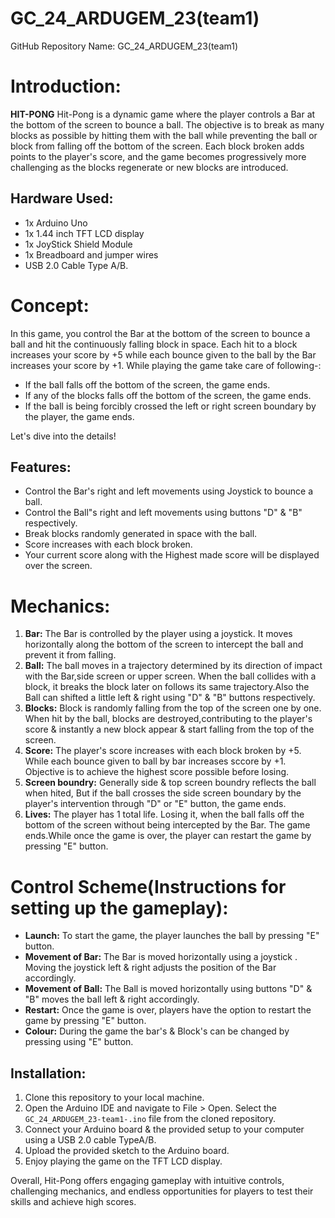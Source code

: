 # GC_24_ARDUGEM_23(team1)
GitHub Repository Name: GC_24_ARDUGEM_23(team1)


# Introduction:
**HIT-PONG**
Hit-Pong is a dynamic game where the player controls a Bar at the bottom of the screen to bounce a ball. The objective is to break as many blocks as possible by hitting them with the ball while preventing the ball or block from falling off the bottom of the screen. Each block broken adds points to the player's score, and the game becomes progressively more challenging as the blocks regenerate or new blocks are introduced.


## Hardware Used:
- 1x Arduino Uno
- 1x 1.44 inch TFT LCD display
- 1x JoyStick Shield Module
- 1x Breadboard and jumper wires
- USB 2.0 Cable Type A/B.


# Concept:
 In this game, you control the Bar at the bottom of the screen to bounce a ball and hit the continuously falling block in space. Each hit to a block increases your score by +5 while each bounce given to the ball by the Bar increases your score by +1. While playing the game take care of following-:
- If the ball falls off the bottom of the screen, the game ends.
- If any of the blocks falls off the bottom of the screen, the game ends.
- If the ball is being forcibly crossed the left or right screen boundary by the player, the game ends.
  
Let's dive into the details!


## Features:
- Control the Bar's right and left movements using Joystick to bounce a ball.
- Control the Ball"s right and left movements using buttons "D" & "B" respectively.
- Break blocks randomly generated in space with the ball.
- Score increases with each block broken.
- Your current score along with the Highest made score will be displayed over the screen.


  
# Mechanics:
1. **Bar:** The Bar is controlled by the player using a joystick. It moves horizontally along the bottom of the screen to intercept the ball and prevent it from falling.
2. **Ball:** The ball moves in a trajectory determined by its direction of impact with the Bar,side screen or upper screen. When the ball collides with a block, it breaks the block later on follows its same trajectory.Also the Ball can shifted a little left & right using "D" & "B" buttons respectively.
3. **Blocks:** Block is randomly falling from the top of the screen one by one. When hit by the ball, blocks are destroyed,contributing to the player's score & instantly a new block appear & start falling from the top of the screen. 
4. **Score:** The player's score increases with each block broken by +5. While each bounce given to ball by bar increases sccore by +1. Objective is to achieve the highest score possible before losing.
5. **Screen boundry:** Generally side & top screen boundry reflects the ball when hited, But if the ball crosses the side screen boundary by the player's intervention through "D" or "E" button, the game ends.
6. **Lives:** The player has 1 total life. Losing it, when the ball falls off the bottom of the screen without being intercepted by the Bar. The game ends.While once the game is over, the player can restart the game by pressing "E" button.

   
# Control Scheme(Instructions for setting up the gameplay):
- **Launch:** To start the game, the player launches the ball by pressing "E"  button.
- **Movement of Bar:** The Bar is moved horizontally using a joystick . Moving the joystick left & right adjusts the position of the Bar accordingly.
- **Movement of Ball:** The Ball is moved horizontally using buttons "D" & "B" moves the ball left & right accordingly.
- **Restart:** Once the game is over, players have the option to restart the game by pressing "E" button.
- **Colour:** During the game the bar's & Block's can be changed by pressing using "E" button.

 
## Installation:
1. Clone this repository to your local machine.
2. Open the Arduino IDE and navigate to File > Open. Select the `GC_24_ARDUGEM_23-team1-.ino` file from the cloned repository.
3. Connect your Arduino board & the provided setup to your computer using a USB 2.0 cable TypeA/B.
4. Upload the provided sketch to the Arduino board.
5. Enjoy playing the game on the TFT LCD display.
   

Overall, Hit-Pong offers engaging gameplay with intuitive controls, challenging mechanics, and endless opportunities for players to test their skills and achieve high scores.
